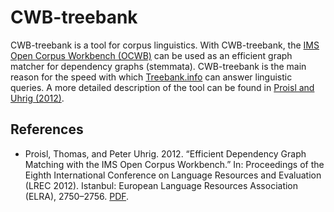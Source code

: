 # CWB-treebank #

CWB-treebank is a tool for corpus linguistics. With CWB-treebank, the
[IMS Open Corpus Workbench (OCWB)](http://cwb.sourceforge.net/) can be
used as an efficient graph matcher for dependency graphs (stemmata).
CWB-treebank is the main reason for the speed with which
[Treebank.info](http://treebank.info) can answer linguistic queries. A
more detailed description of the tool can be found in [Proisl and
Uhrig
(2012)](http://www.lrec-conf.org/proceedings/lrec2012/pdf/709_Paper.pdf).

## References ##

- Proisl, Thomas, and Peter Uhrig. 2012. “Efficient Dependency Graph
  Matching with the IMS Open Corpus Workbench.” In: Proceedings of the
  Eighth International Conference on Language Resources and Evaluation
  (LREC 2012). Istanbul: European Language Resources Association
  (ELRA), 2750–2756.
  [PDF](http://www.lrec-conf.org/proceedings/lrec2012/pdf/709_Paper.pdf).
